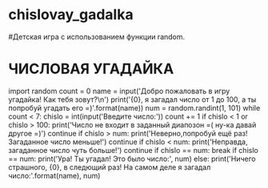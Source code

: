 # chislovay_gadalka
#Детская игра с использованием функции random.
# ЧИСЛОВАЯ УГАДАЙКА
import random
count = 0
name = input('Добро пожаловать в игру угадайка! Как тебя зовут?\n')
print('{0}, я загадал число от 1 до 100, а ты попробуй угадать его =)'.format(name))
num = random.randint(1, 101)
while count < 7:
    chislo = int(input('Введите число:'))
    count += 1
    if chislo < 1 or chislo > 100:
        print('Число не входит в заданный диапозон =( ну-ка давай другое =)')
        continue
    if chislo > num:
        print('Неверно,попробуй ещё раз! Загаданное число меньше!')
        continue
    if chislo < num:
        print('Неправда, загаданное число чуть больше!')
        continue
    if chislo == num:
        break
if chislo == num:
    print('Ура! Ты угадал! Это было число:', num)
else:
    print('Ничего страшного, {0}, в следющий раз! На самом деле я загадал число:'.format(name), num)

